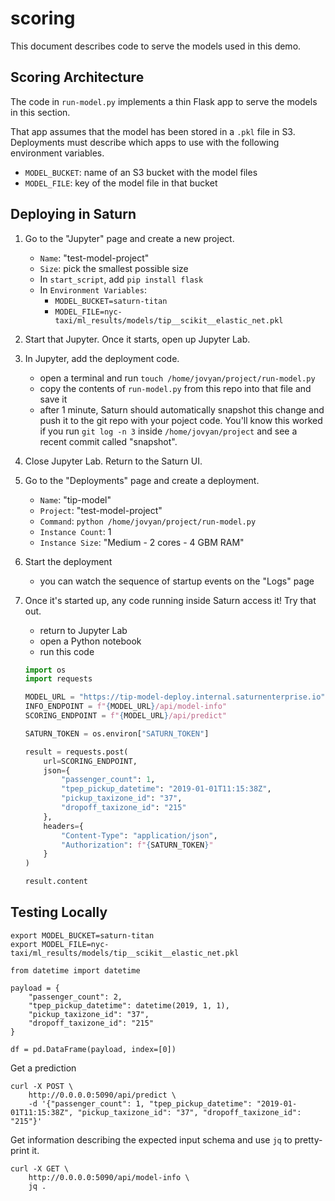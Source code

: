 # scoring

This document describes code to serve the models used in this demo.

## Scoring Architecture

The code in `run-model.py` implements a thin Flask app to serve the models in this section.

That app assumes that the model has been stored in a `.pkl` file in S3. Deployments must describe which apps to use with the following environment variables.

* `MODEL_BUCKET`: name of an S3 bucket with the model files
* `MODEL_FILE`: key of the model file in that bucket

## Deploying in Saturn

1. Go to the "Jupyter" page and create a new project.
    * `Name`: "test-model-project"
    * `Size`: pick the smallest possible size
    * In `start_script`, add `pip install flask`
    * In `Environment Variables`:
        - `MODEL_BUCKET=saturn-titan`
        - `MODEL_FILE=nyc-taxi/ml_results/models/tip__scikit__elastic_net.pkl`
2. Start that Jupyter. Once it starts, open up Jupyter Lab.
3. In Jupyter, add the deployment code.
    * open a terminal and run `touch /home/jovyan/project/run-model.py`
    * copy the contents of `run-model.py` from this repo into that file and save it
    * after 1 minute, Saturn should automatically snapshot this change and push it to the git repo with your poject code. You'll know this worked if you run `git log -n 3` inside `/home/jovyan/project` and see a recent commit called "snapshot".
4. Close Jupyter Lab. Return to the Saturn UI.
5. Go to the "Deployments" page and create a deployment.
    * `Name`: "tip-model"
    * `Project`: "test-model-project"
    * `Command`: `python /home/jovyan/project/run-model.py`
    * `Instance Count`: 1
    * `Instance Size`: "Medium - 2 cores - 4 GBM RAM"
6. Start the deployment
    * you can watch the sequence of startup events on the "Logs" page
7. Once it's started up, any code running inside Saturn access it! Try that out.
    * return to Jupyter Lab
    * open a Python notebook
    * run this code

    ```python
    import os
    import requests

    MODEL_URL = "https://tip-model-deploy.internal.saturnenterprise.io"
    INFO_ENDPOINT = f"{MODEL_URL}/api/model-info"
    SCORING_ENDPOINT = f"{MODEL_URL}/api/predict"

    SATURN_TOKEN = os.environ["SATURN_TOKEN"]

    result = requests.post(
        url=SCORING_ENDPOINT,
        json={
            "passenger_count": 1,
            "tpep_pickup_datetime": "2019-01-01T11:15:38Z",
            "pickup_taxizone_id": "37",
            "dropoff_taxizone_id": "215"
        },
        headers={
            "Content-Type": "application/json",
            "Authorization": f"{SATURN_TOKEN}"
        }
    )

    result.content
    ```

## Testing Locally

```shell
export MODEL_BUCKET=saturn-titan
export MODEL_FILE=nyc-taxi/ml_results/models/tip__scikit__elastic_net.pkl
```

```shell
from datetime import datetime

payload = {
    "passenger_count": 2,
    "tpep_pickup_datetime": datetime(2019, 1, 1),
    "pickup_taxizone_id": "37",
    "dropoff_taxizone_id": "215"
}

df = pd.DataFrame(payload, index=[0])
```

Get a prediction

```shell
curl -X POST \
    http://0.0.0.0:5090/api/predict \
    -d '{"passenger_count": 1, "tpep_pickup_datetime": "2019-01-01T11:15:38Z", "pickup_taxizone_id": "37", "dropoff_taxizone_id": "215"}'
```

Get information describing the expected input schema and use `jq` to pretty-print it.

```shell
curl -X GET \
    http://0.0.0.0:5090/api/model-info \
    jq .
```

